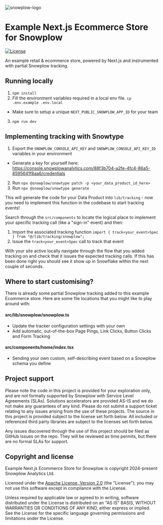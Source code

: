 ![snowplow-logo](.github/media/snowplow_logo.png)

# Example Next.js Ecommerce Store for Snowplow

[![License][license-image]][license]

An example retail & ecommerce store, powered by Next.js and instrumented with partial Snowplow tracking.

## Running locally

1. `npm install`
2. Fill the environment variables required in a local env file. `cp .env.example .env.local`
  - Make sure to setup a unique `NEXT_PUBLIC_SNOWPLOW_APP_ID` for your team
3. `npm run dev`

## Implementing tracking with Snowtype

1. Export the `SNOWPLOW_CONSOLE_API_KEY` and `SNOWPLOW_CONSOLE_API_KEY_ID` variables in your environment
  - Generate a key for yourself here: https://console.snowplowanalytics.com/88f3b704-a2fe-4fc4-86a5-8595641f8aa6/credentials
2. Run `npx @snowplow/snowtype patch -p <your_data_product_id_here>`
3. Run `npx @snowplow/snowtype generate`

This will generate the code for your Data Product into `lib/tracking` - now you need to implement this function in the codebase to start tracking events!

Search through the `src/components` to locate the logical place to implement your specific tracking call (like a "sign-in" event) and then:

1. Import the associated tracking function `import { track<your_event>Spec } from "@/lib/tracking/snowplow";`
2. Issue the `track<your_event>Spec` call to track that event

With your site active locally navigate through the flow that you added tracking on and check that it issues the expected tracking calls.  If this has been done right you should see it show up in Snowflake within the next couple of seconds.

## Where to start customising?

There is already some partial Snowplow tracking added to this example Ecommerce store. Here are some file locations that you might like to play around with:

#### src/lib/snowplow/snowplow.ts 
- Update the tracker configuration settings with your own
- Add automatic, out-of-the-box Page Pings, Link Clicks, Button Clicks and Form Tracking

#### src/components/home/index.tsx
- Sending your own custom, self-describing event based on a Snowplow schema you define

## Project support

Please note the code in this project is provided for your exploration only, and are not formally supported by Snowplow with Service Level Agreements (SLAs). Solutions accelerators are provided AS-IS and we do not make any guarantees of any kind. Please do not submit a support ticket relating to any issues arising from the use of these projects. The source in this project is provided subject to the license set forth below. All included or referenced third party libraries are subject to the licenses set forth below.

Any issues discovered through the use of this project should be filed as GitHub Issues on the repo. They will be reviewed as time permits, but there are no formal SLAs for support.

## Copyright and license

Example Next.js Ecommerce Store for Snowplow is copyright 2024-present Snowplow Analytics Ltd.

Licensed under the [Apache License, Version 2.0][license] (the "License");
you may not use this software except in compliance with the License.

Unless required by applicable law or agreed to in writing, software
distributed under the License is distributed on an "AS IS" BASIS,
WITHOUT WARRANTIES OR CONDITIONS OF ANY KIND, either express or implied.
See the License for the specific language governing permissions and
limitations under the License.

[license]: https://www.apache.org/licenses/LICENSE-2.0
[license-image]: https://img.shields.io/github/license/snowplow/snowplow-android-tracker
